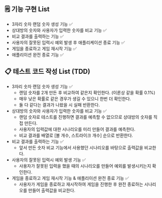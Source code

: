 ## 🗒️ **기능 구현 List**

- 3자리 숫자 랜덤 숫자 생성 기능 ✅
- 상대방의 숫자와 사용자가 입력한 숫자를 비교 기능 ✅
- 비교 결과를 출력하는 기능 ✅
- 사용자의 잘못된 입력시 예외 발생 후 애플리케이션 종료 기능 ✅
- 게임을 종료하고 게임 재시작 기능 ✅
- 애플리이션 완전 종료 기능 ✅

## 📋 테스트 코드 작성 List (TDD)

- 3자리 숫자 랜덤 숫자 생성 기능 ✅
  - 랜덤 숫자를 2개 만든 후 비교하여 같은지 확인한다. (이론상 같을 확률 0.1%)
  - 매우 낮은 확률로 같은 경우가 생길 수 있으니 한번 더 확인한다.
  - 둘 다 같다는 결과가 나왔을 시 실패 반환한다.
- 상대방의 숫자와 사용자가 입력한 숫자를 비교 기능 ✅
  - 랜덤 숫자로 테스트를 진행하면 결과를 예측할 수 없으므로 상대방의 숫자를 직접 만든다.
  - 사용자의 입력값에 대한 시나리오를 미리 만들어 결과를 예측한다.
  - 비교 결과를 배열로 [볼 개수, 스트라이크 개수] 순으로 반환한다.
- 비교 결과를 출력하는 기능 ✅
  - 앞서 만든 숫자 비교 기능에서 사용했던 시나리오를 바탕으로 출력값을 비교한다.
- 사용자의 잘못된 입력시 예외 발생 기능 ✅
  - 사용자가 잘못된 입력을 했을 때의 시나리오를 만들어 예외를 발생시키는지 확인한다.
- 게임을 종료하고 게임 재시작 기능 & 애플리이션 완전 종료 기능 ✅
  - 사용자가 게임을 종료하고 재시작하여 게임을 진행한 후 완전 종료하는 시나리오를 만들어 출력값을 비교한다.
